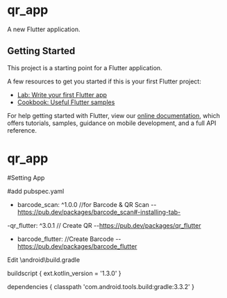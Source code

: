 # qr_app

A new Flutter application.

## Getting Started

This project is a starting point for a Flutter application.

A few resources to get you started if this is your first Flutter project:

- [Lab: Write your first Flutter app](https://flutter.dev/docs/get-started/codelab)
- [Cookbook: Useful Flutter samples](https://flutter.dev/docs/cookbook)

For help getting started with Flutter, view our
[online documentation](https://flutter.dev/docs), which offers tutorials,
samples, guidance on mobile development, and a full API reference.
# qr_app

#Setting App

#add pubspec.yaml
  - barcode_scan: ^1.0.0 //for Barcode & QR Scan --https://pub.dev/packages/barcode_scan#-installing-tab-

  -qr_flutter: ^3.0.1 // Create QR --https://pub.dev/packages/qr_flutter

  - barcode_flutter: //Create Barcode --https://pub.dev/packages/barcode_flutter


Edit \android\build.gradle

buildscript {
    ext.kotlin_version = '1.3.0'
    }

dependencies {
        classpath 'com.android.tools.build:gradle:3.3.2'
        }
